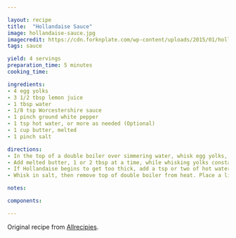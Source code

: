 ```yaml
---

layout: recipe
title:  "Hollandaise Sauce"
image: hollandaise-sauce.jpg
imagecredit: https://cdn.forknplate.com/wp-content/uploads/2015/01/hollandaise-in-bowl.jpg
tags: sauce

yield: 4 servings
preparation_time: 5 minutes
cooking_time:

ingredients:
- 4 egg yolks
- 3 1/2 tbsp lemon juice
- 1 tbsp water
- 1/8 tsp Worcestershire sauce
- 1 pinch ground white pepper
- 1 tsp hot water, or more as needed (Optional)
- 1 cup butter, melted
- 1 pinch salt

directions:
- In the top of a double boiler over simmering water, whisk egg yolks, lemon juice, 1 tbsp of water, Worcestershire sauce, and white pepper.
- Add melted butter, 1 or 2 tbsp at a time, while whisking yolks constantly.
- If Hollandaise begins to get too thick, add a tsp or two of hot water. Continue whisking until all of the butter is incorporated.
- Whisk in salt, then remove top of double boiler from heat. Place a lid over the sauce to keep warm.

notes:

components:

---
```


Original recipe from [Allrecipies](https://www.allrecipes.com/recipe/17205/eggs-benedict/).